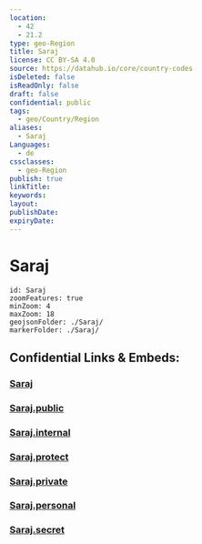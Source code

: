 ```yaml
---
location:
  - 42
  - 21.2
type: geo-Region
title: Saraj
license: CC BY-SA 4.0
source: https://datahub.io/core/country-codes
isDeleted: false
isReadOnly: false
draft: false
confidential: public
tags:
  - geo/Country/Region
aliases:
  - Saraj
Languages:
  - de
cssclasses:
  - geo-Region
publish: true
linkTitle:
keywords:
layout:
publishDate:
expiryDate:
---
```


# Saraj

```leaflet
id: Saraj
zoomFeatures: true 
minZoom: 4 
maxZoom: 18
geojsonFolder: ./Saraj/
markerFolder: ./Saraj/
```


## Confidential Links & Embeds: 

### [Saraj](/_Standards/Earth/Continent/Europe/Europe~South/Macedonia~North/Municipalities~Macedonia/Saraj.md) 

### [Saraj.public](/_public/Earth/Continent/Europe/Europe~South/Macedonia~North/Municipalities~Macedonia/Saraj.public.md) 

### [Saraj.internal](/_internal/Earth/Continent/Europe/Europe~South/Macedonia~North/Municipalities~Macedonia/Saraj.internal.md) 

### [Saraj.protect](/_protect/Earth/Continent/Europe/Europe~South/Macedonia~North/Municipalities~Macedonia/Saraj.protect.md) 

### [Saraj.private](/_private/Earth/Continent/Europe/Europe~South/Macedonia~North/Municipalities~Macedonia/Saraj.private.md) 

### [Saraj.personal](/_personal/Earth/Continent/Europe/Europe~South/Macedonia~North/Municipalities~Macedonia/Saraj.personal.md) 

### [Saraj.secret](/_secret/Earth/Continent/Europe/Europe~South/Macedonia~North/Municipalities~Macedonia/Saraj.secret.md)

